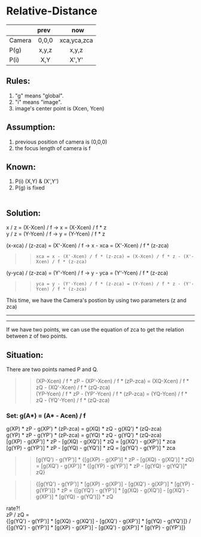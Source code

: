 # Relative-Distance  
  
|         |   prev    |       now       |  
| ------- |:---------:|:---------------:|  
|Camera   |   0,0,0   |    xca,yca,zca  |  
|P(g)     |   x,y,z   |       x,y,z     |  
|P(i)     |    X,Y    |       X',Y'     |  
  
## Rules:  
1. "g" means "global".  
2. "i" means "image".  
3. image's center point is (Xcen, Ycen)  
  
## Assumption:  
1. previous position of camera is (0,0,0)  
2. the focus length of camera is f  
  
## Known:  
1. P(i) (X,Y) & (X',Y')  
2. P(g) is fixed  
  
## Solution:  
  x / z = (X-Xcen) / f -> x = (X-Xcen) / f * z  
  y / z = (Y-Ycen) / f -> y = (Y-Ycen) / f * z  
    
  (x-xca) / (z-zca) = (X'-Xcen) / f -> x - xca = (X'-Xcen) / f * (z-zca)  
  >>`xca = x - (X'-Xcen) / f * (z-zca) = (X-Xcen) / f * z - (X'-Xcen) / f * (z-zca)`  
    
  (y-yca) / (z-zca) = (Y'-Ycen) / f -> y - yca = (Y'-Ycen) / f * (z-zca)  
  >>`yca = y - (Y'-Ycen) / f * (z-zca) = (Y-Ycen) / f * z - (Y'-Ycen) / f * (z-zca)`  
  
This time, we have the Camera's postion by using two parameters (z and zca)  
  
  
---  
---  
If we have two points, we can use the equation of zca to get the relation between z of two points.  
## Situation:  
There are two points named P and Q.  
>>(XP-Xcen) / f * zP - (XP'-Xcen) / f * (zP-zca) = (XQ-Xcen) / f * zQ - (XQ'-Xcen) / f * (zQ-zca)  
>>(YP-Ycen) / f * zP - (YP'-Ycen) / f * (zP-zca) = (YQ-Ycen) / f * zQ - (YQ'-Ycen) / f * (zQ-zca)  

  ### Set: g(A*) = (A* - Acen) / f  
  
  g(XP) * zP - g(XP') * (zP-zca) = g(XQ) * zQ - g(XQ') * (zQ-zca)  
  g(YP) * zP - g(YP') * (zP-zca) = g(YQ) * zQ - g(YQ') * (zQ-zca)  
  [g(XP) - g(XP')] * zP - [g(XQ) - g(XQ')] * zQ = [g(XQ') - g(XP')] * zca  
  [g(YP) - g(YP')] * zP - [g(YQ) - g(YQ')] * zQ = [g(YQ') - g(YP')] * zca  
  >>[g(YQ') - g(YP')] * {[g(XP) - g(XP')] * zP - [g(XQ) - g(XQ')] * zQ} = 
  >>[g(XQ') - g(XP')] * {[g(YP) - g(YP')] * zP - [g(YQ) - g(YQ')]* zQ}  
  
  >>{[g(YQ') - g(YP')] * [g(XP) - g(XP')] - [g(XQ') - g(XP')] * [g(YP) - g(YP')]} * zP = 
  >>{[g(YQ') - g(YP')] * [g(XQ) - g(XQ')] - [g(XQ') - g(XP')] * [g(YQ) - g(YQ')]} * zQ  
  
rate?!  
zP / zQ =  
{[g(YQ') - g(YP')] * [g(XQ) - g(XQ')] - [g(XQ') - g(XP')] * [g(YQ) - g(YQ')]} /  
{[g(YQ') - g(YP')] * [g(XP) - g(XP')] - [g(XQ') - g(XP')] * [g(YP) - g(YP')]}  

